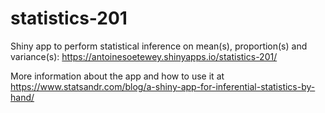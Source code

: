 # statistics-201
Shiny app to perform statistical inference on mean(s), proportion(s) and variance(s): https://antoinesoetewey.shinyapps.io/statistics-201/

More information about the app and how to use it at https://www.statsandr.com/blog/a-shiny-app-for-inferential-statistics-by-hand/
